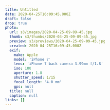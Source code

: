 ```yaml
---
title: Untitled
date: 2020-04-25T16:09:45.000Z
draft: false
drop: true
photo:
  url: s3/images/2020-04-25-09-09-45.jpg
  thumb: s3/thumbs/2020-04-25-09-09-45.jpg
  preview: s3/previews/2020-04-25-09-09-45.jpg
  created: 2020-04-25T16:09:45.000Z
  exif:
    make: Apple
    model: 'iPhone 7'
    lens: 'iPhone 7 back camera 3.99mm f/1.8'
    iso: 100
    aperture: 1.8
    shutter_speed: 1/15
    focal_length: '4.0 mm'
    gps: null
  title: null
  caption: null
links: []
---
```

